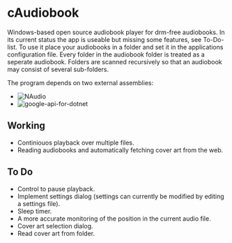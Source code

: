 cAudiobook
==========
Windows-based open source audiobook player for drm-free audiobooks. In its current status the app is useable but missing some features, see To-Do-list.
To use it place your audiobooks in a folder and set it in the applications configuration file. Every folder in the audiobook folder is treated as a seperate audiobook. Folders are scanned recursively so that an audiobook may consist of several sub-folders.

The program depends on two external assemblies:
* ![NAudio](NAudio "https://naudio.codeplex.com/")
* ![google-api-for-dotnet](google-api-for-dotnet "https://code.google.com/p/google-api-for-dotnet/")

Working
-------
* Continiouos playback over multiple files.
* Reading audiobooks and automatically fetching cover art from the web.

To Do
-----
* Control to pause playback.
* Implement settings dialog (settings can currently be modified by editing a settings file).
* Sleep timer.
* A more accurate monitoring of the position in the current audio file.
* Cover art selection dialog.
* Read cover art from folder.
